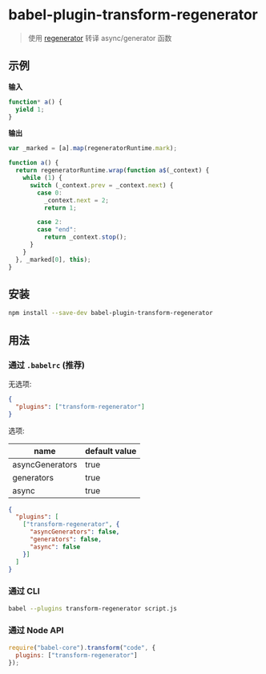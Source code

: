 # babel-plugin-transform-regenerator

>  使用 [regenerator](https://github.com/facebook/regenerator) 转译 async/generator 函数 
## 示例 

**输入**

```javascript
function* a() {
  yield 1;
}
```

**输出**

```javascript
var _marked = [a].map(regeneratorRuntime.mark);

function a() {
  return regeneratorRuntime.wrap(function a$(_context) {
    while (1) {
      switch (_context.prev = _context.next) {
        case 0:
          _context.next = 2;
          return 1;

        case 2:
        case "end":
          return _context.stop();
      }
    }
  }, _marked[0], this);
}
```

## 安装

```sh
npm install --save-dev babel-plugin-transform-regenerator
```

## 用法

### 通过 `.babelrc` (推荐)

无选项:

```json
{
  "plugins": ["transform-regenerator"]
}
```

选项:

|name|default value|
|---|---|
|asyncGenerators|true|
|generators|true|
|async|true|

```json
{
  "plugins": [
    ["transform-regenerator", {
      "asyncGenerators": false,
      "generators": false,
      "async": false
    }]
  ]
}
```

### 通过 CLI

```sh
babel --plugins transform-regenerator script.js
```

### 通过 Node API

```javascript
require("babel-core").transform("code", {
  plugins: ["transform-regenerator"]
});
```
